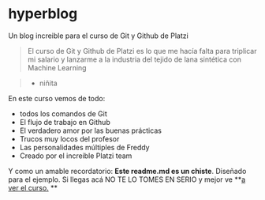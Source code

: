 # hyperblog 
Un blog increible para el curso de Git y Github de Platzi
>El curso de Git y Github de Platzi es lo que me hacía falta para triplicar mi salario y lanzarme a la industria del tejido de lana sintética con Machine Learning

> - niñita

En este curso vemos de todo:

* todos los comandos de Git
* El flujo de trabajo en Github
* El verdadero amor por las buenas prácticas
* Trucos muy locos del profesor
* Las personalidades múltiples de Freddy
* Creado por el increible Platzi team

Y como un amable recordatorio: **Este readme.md es un chiste**. Diseñado para el ejemplo. Si llegas acá NO TE LO TOMES EN SERIO y mejor ve **[a ver el curso.](http://https://platzi.com/clases/1557-git-github/19977-readmemd-es-una-excelente-practica/ "a ver el curso.") **